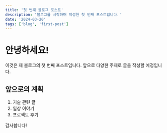 ```yaml
---
title: '첫 번째 블로그 포스트'
description: '블로그를 시작하며 작성한 첫 번째 포스트입니다.'
date: '2024-03-20'
tags: ['blog', 'first-post']
---
```


# 안녕하세요!

이것은 제 블로그의 첫 번째 포스트입니다. 앞으로 다양한 주제로 글을 작성할 예정입니다.

## 앞으로의 계획

1. 기술 관련 글
2. 일상 이야기
3. 프로젝트 후기

감사합니다! 
